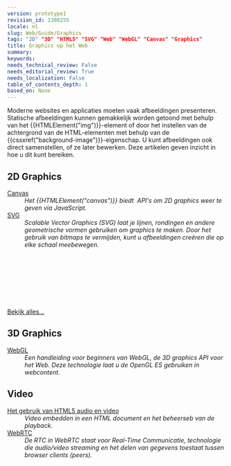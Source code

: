 ```yaml
---
version: prototype1
revision_id: 1308255
locale: nl
slug: Web/Guide/Graphics
tags: "2D" "3D" "HTML5" "SVG" "Web" "WebGL" "Canvas" "Graphics"
title: Graphics op het Web
summary: 
keywords: 
needs_technical_review: False
needs_editorial_review: True
needs_localization: False
table_of_contents_depth: 1
based_on: None
---
```

<p><span class="seoSummary">Moderne websites en applicaties moeten vaak afbeeldingen presenteren.</span> Statische afbeeldingen kunnen gemakkelijk worden getoond met behulp van het {{HTMLElement("img")}}-element of door het instellen van de achtergrond van de HTML-elementen met behulp van de {{cssxref("background-image")}}-eigenschap. U kunt afbeeldingen ook direct samenstellen, of ze later bewerken. Deze artikelen geven inzicht in hoe u dit kunt bereiken.</p>

<div class="row topicpage-table">
<div class="section">
<h2 class="Documentation" id="Docs_for_add-on_developers" name="Docs_for_add-on_developers">2D Graphics</h2>

<dl>
 <dt><a href="/en-US/docs/HTML/Canvas">Canvas</a></dt>
 <dd><em>Het {{HTMLElement("canvas")}} biedt&nbsp; </em><em>API's om 2D graphics weer te geven via JavaScript.</em></dd>
 <dt><a href="/en-US/docs/Web/SVG">SVG</a></dt>
 <dd><em>Scalable Vector Graphics (SVG) laat je lijnen, rondingen en andere geometrische vormen gebruiken om graphics te maken. Door het gebruik van bitmaps te vermijden, kunt u afbeeldingen creëren die op elke schaal meebewegen.</em></dd>
</dl>

<p>&nbsp;</p>

<p>&nbsp;</p>

<p>&nbsp;</p>

<p>&nbsp;</p>

<p><span class="alllinks"><a href="/en-US/docs/tag/Graphics">Bekijk alles...</a></span></p>
</div>

<div class="section">
<h2 class="Documentation" id="Docs_for_add-on_developers" name="Docs_for_add-on_developers">3D Graphics</h2>

<dl>
 <dt><a href="/en-US/docs/Web/WebGL">WebGL</a></dt>
 <dd><em>Een handleiding voor beginners van WebGL, de 3D graphics API voor het Web. Deze technologie laat u de OpenGL ES gebruiken in webcontent.</em></dd>
</dl>

<h2 id="Video">Video</h2>

<dl>
 <dt><a href="/en-US/docs/Web/Guide/HTML/Using_HTML5_audio_and_video">Het gebruik van HTML5 audio en video</a></dt>
 <dd><em>Video embedden in een HTML document en het beheerseb van de playback.</em></dd>
 <dt><a href="/en-US/docs/WebRTC">WebRTC</a></dt>
 <dd><em>De RTC in WebRTC staat voor Real-Time Communicatie, technologie die audio/video streaming en het delen van gegevens toestaat tussen browser clients (peers).</em></dd>
</dl>
</div>
</div>

